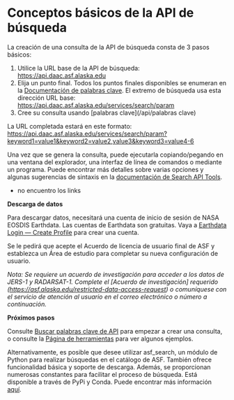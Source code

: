 # Conceptos básicos de la API de búsqueda

La creación de una consulta de la API de búsqueda consta de 3 pasos básicos:

1. Utilice la URL base de la API de búsqueda: https://api.daac.asf.alaska.edu
2. Elija un punto final. Todos los puntos finales disponibles se enumeran en la [Documentación de palabras clave](/api/keywords). El extremo de búsqueda usa esta dirección URL base: https://api.daac.asf.alaska.edu/services/search/param
3. Cree su consulta usando [palabras clave](/api/palabras clave)

La URL completada estará en este formato: https://api.daac.asf.alaska.edu/services/search/param?keyword1=value1&keyword2=value2,value3&keyword3=value4-6

Una vez que se genera la consulta, puede ejecutarla copiando/pegando en una ventana del explorador, una interfaz de línea de comandos o mediante un programa. Puede encontrar más detalles sobre varias opciones y algunas sugerencias de sintaxis en la [documentación de Search API Tools](/api/tools).

- no encuentro los links



**Descarga de datos**

Para descargar datos, necesitará una cuenta de inicio de sesión de NASA EOSDIS Earthdata. Las cuentas de Earthdata son gratuitas. Vaya a [Earthdata Login — Create Profile](https://urs.earthdata.nasa.gov/users/new) para crear una cuenta.

Se le pedirá que acepte el Acuerdo de licencia de usuario final de ASF y establezca un Área de estudio para completar su nueva configuración de usuario.

*Nota: Se requiere un acuerdo de investigación para acceder a los datos de JERS-1 y RADARSAT-1. Complete el [Acuerdo de investigación] requerido (https://asf.alaska.edu/restricted-data-access-request) o comuníquese con el servicio de atención al usuario en el correo electrónico o número a continuación.*

**Próximos pasos**

Consulte [Buscar palabras clave de API](/api/keywords) para empezar a crear una consulta, o consulte la [Página de herramientas](/api/tools) para ver algunos ejemplos.

Alternativamente, es posible que desee utilizar asf_search, un módulo de Python para realizar búsquedas en el catálogo de ASF. También ofrece funcionalidad básica y soporte de descarga. Además, se proporcionan numerosas constantes para facilitar el proceso de búsqueda. Está disponible a través de PyPi y Conda. Puede encontrar más información [aquí](/asf_search/basics).